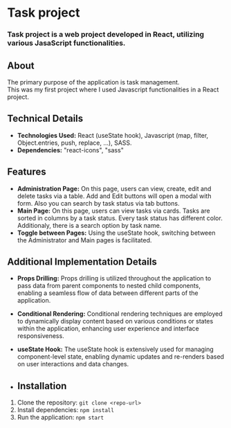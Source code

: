 # Task project

### Task project is a web project developed in React, utilizing various JasaScript functionalities.

## About
The primary purpose of the application is task management.<br/>
This was my first project where I used Javascript functionalities in a React project.

## Technical Details
- **Technologies Used:** React (useState hook), Javascript (map, filter, Object.entries, push, replace, ...), SASS.
- **Dependencies:** "react-icons", "sass"

## Features
- **Administration Page:** On this page, users can view, create, edit and delete tasks via a table. Add and Edit buttons will open a modal with form. Also you can search by task status via tab buttons.
- **Main Page:** On this page, users can view tasks via cards. Tasks are sorted in columns by a task status. Every task status has different color. Additionaly, there is a search option by task name.
- **Toggle between Pages:** Using the useState hook, switching between the Administrator and Main pages is facilitated.

## Additional Implementation Details
- **Props Drilling:** Props drilling is utilized throughout the application to pass data from parent components to nested child components, enabling a seamless flow of data between different parts of the application.
- **Conditional Rendering:** Conditional rendering techniques are employed to dynamically display content based on various conditions or states within the application, enhancing user experience and interface responsiveness.
- **useState Hook:** The useState hook is extensively used for managing component-level state, enabling dynamic updates and re-renders based on user interactions and data changes.

- ## Installation
1. Clone the repository: `git clone <repo-url>`
2. Install dependencies: `npm install`
3. Run the application: `npm start`
